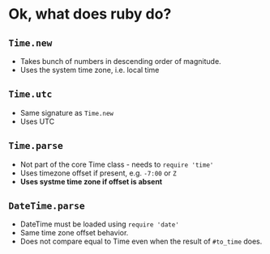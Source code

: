 # Ok, what does ruby do?

## `Time.new`

* Takes bunch of numbers in descending order of magnitude.
* Uses the system time zone, i.e. local time

## `Time.utc`

* Same signature as `Time.new`
* Uses UTC

## `Time.parse`

* Not part of the core Time class - needs to `require 'time'`
* Uses timezone offset if present, e.g. `-7:00` or `Z`
* **Uses systme time zone if offset is absent**

## `DateTime.parse`

* DateTime must be loaded using `require 'date'`
* Same time zone offset behavior.
* Does not compare equal to Time even when the result of `#to_time` does.
